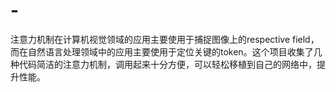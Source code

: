 # -
注意力机制在计算机视觉领域的应用主要使用于捕捉图像上的respective field，而在自然语言处理领域中的应用主要使用于定位关键的token。这个项目收集了几种代码简洁的注意力机制，调用起来十分方便，可以轻松移植到自己的网络中，提升性能。
